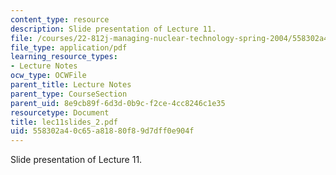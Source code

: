 ```yaml
---
content_type: resource
description: Slide presentation of Lecture 11.
file: /courses/22-812j-managing-nuclear-technology-spring-2004/558302a40c65a81880f89d7dff0e904f_lec11slides_2.pdf
file_type: application/pdf
learning_resource_types:
- Lecture Notes
ocw_type: OCWFile
parent_title: Lecture Notes
parent_type: CourseSection
parent_uid: 8e9cb89f-6d3d-0b9c-f2ce-4cc8246c1e35
resourcetype: Document
title: lec11slides_2.pdf
uid: 558302a4-0c65-a818-80f8-9d7dff0e904f
---
```

Slide presentation of Lecture 11.

